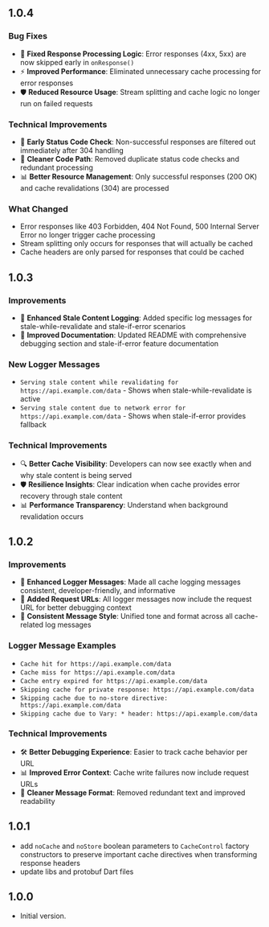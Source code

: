 ## 1.0.4

### Bug Fixes
- 🐛 **Fixed Response Processing Logic**: Error responses (4xx, 5xx) are now skipped early in `onResponse()` 
- ⚡ **Improved Performance**: Eliminated unnecessary cache processing for error responses
- 🛡️ **Reduced Resource Usage**: Stream splitting and cache logic no longer run on failed requests

### Technical Improvements
- 🎯 **Early Status Code Check**: Non-successful responses are filtered out immediately after 304 handling
- 🔧 **Cleaner Code Path**: Removed duplicate status code checks and redundant processing
- 📊 **Better Resource Management**: Only successful responses (200 OK) and cache revalidations (304) are processed

### What Changed
- Error responses like 403 Forbidden, 404 Not Found, 500 Internal Server Error no longer trigger cache processing
- Stream splitting only occurs for responses that will actually be cached
- Cache headers are only parsed for responses that could be cached

## 1.0.3

### Improvements
- 🚨 **Enhanced Stale Content Logging**: Added specific log messages for stale-while-revalidate and stale-if-error scenarios
- 📖 **Improved Documentation**: Updated README with comprehensive debugging section and stale-if-error feature documentation

### New Logger Messages
- `Serving stale content while revalidating for https://api.example.com/data` - Shows when stale-while-revalidate is active
- `Serving stale content due to network error for https://api.example.com/data` - Shows when stale-if-error provides fallback

### Technical Improvements
- 🔍 **Better Cache Visibility**: Developers can now see exactly when and why stale content is being served
- 🛡️ **Resilience Insights**: Clear indication when cache provides error recovery through stale content
- 📊 **Performance Transparency**: Understand when background revalidation occurs

## 1.0.2

### Improvements
- 📝 **Enhanced Logger Messages**: Made all cache logging messages consistent, developer-friendly, and informative
- 🔗 **Added Request URLs**: All logger messages now include the request URL for better debugging context
- 🎯 **Consistent Message Style**: Unified tone and format across all cache-related log messages

### Logger Message Examples
- `Cache hit for https://api.example.com/data`
- `Cache miss for https://api.example.com/data`
- `Cache entry expired for https://api.example.com/data`
- `Skipping cache for private response: https://api.example.com/data`
- `Skipping cache due to no-store directive: https://api.example.com/data`
- `Skipping cache due to Vary: * header: https://api.example.com/data`

### Technical Improvements
- 🛠️ **Better Debugging Experience**: Easier to track cache behavior per URL
- 📊 **Improved Error Context**: Cache write failures now include request URLs
- 🎨 **Cleaner Message Format**: Removed redundant text and improved readability

## 1.0.1

- add `noCache` and `noStore` boolean parameters to `CacheControl` factory constructors to preserve important cache directives when transforming response headers
- update libs and protobuf Dart files

## 1.0.0

- Initial version.

